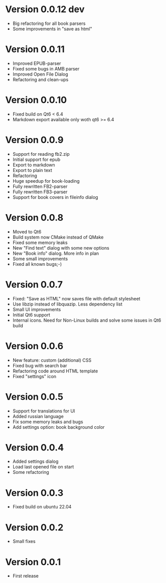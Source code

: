 # Version 0.0.12 dev #
 * Big refactoring for all book parsers
 * Some improvements in "save as html"

# Version 0.0.11 #
 * Improved EPUB-parser
 * Fixed some bugs in AMB parser
 * Improved Open File Dialog
 * Refactoring and clean-ups

# Version 0.0.10 #
 * Fixed build on Qt6 < 6.4
 * Markdown export available only woth qt6 >= 6.4

# Version 0.0.9 #
 * Support for reading fb2.zip
 * Initial support for epub
 * Export to markdown
 * Export to plain text
 * Refactoring
 * Huge speedup for book-loading
 * Fully rewritten FB2-parser
 * Fully rewritten FB3-parser
 * Support for book covers in fileinfo dialog

# Version 0.0.8 #
 * Moved to Qt6
 * Build system now CMake instead of QMake
 * Fixed some memory leaks
 * New "Find text" dialog with some new options
 * New "Book info" dialog. More info in plan
 * Some small improvements
 * Fixed all known bugs;-)

# Version 0.0.7 #
 * Fixed: "Save as HTML" now saves file with default stylesheet
 * Use libzip instead of libquazip. Less dependency list
 * Small UI improvements
 * Initial Qt6 support
 * Internal icons. Need for Non-Linux builds and solve some issues in Qt6 build

# Version 0.0.6 #

 * New feature: custom (additional) CSS
 * Fixed bug with search bar
 * Refactoring code around HTML template
 * Fixed "settings" icon

# Version 0.0.5 #
 
 * Support for translations for UI
 * Added russian language
 * Fix some memory leaks and bugs
 * Add settings option: book background color

# Version 0.0.4 #

 * Added settings dialog
 * Load last opened file on start
 * Some refactoring

# Version 0.0.3 #

 * Fixed build on ubuntu 22.04


# Version 0.0.2 #

 * Small fixes

# Version 0.0.1 #

 * First release


